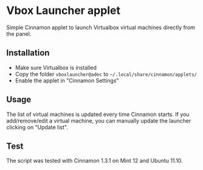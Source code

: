 Vbox Launcher applet
====================

Simple Cinnamon applet to launch Virtualbox virtual machines directly from the panel.


Installation
------------

- Make sure Virtualbox is installed
- Copy the folder `vboxlauncher@adec` to `~/.local/share/cinnamon/applets/`
- Enable the applet in "Cinnamon Settings"


Usage
-----

The list of virtual machines is updated every time Cinnamon starts. If you add/remove/edit a virtual machine, you can manually update the launcher clicking on "Update list".


Test
----

The script was tested with Cinnamon 1.3.1 on Mint 12 and Ubuntu 11.10.
